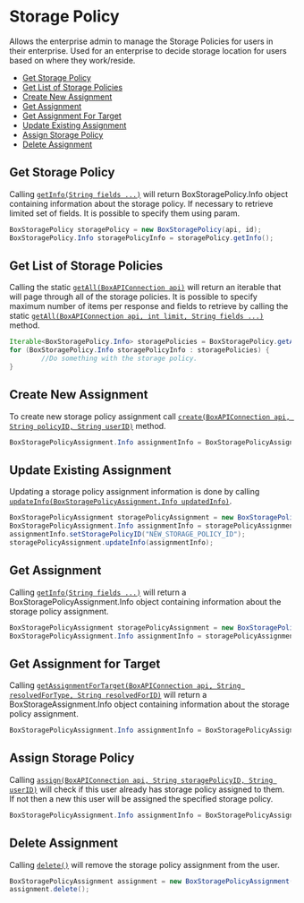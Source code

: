 Storage Policy 
==============

Allows the enterprise admin to manage the Storage Policies for users in their
enterprise. Used for an enterprise to decide storage location for users based on
where they work/reside. 

* [Get Storage Policy](#get-storage-policy) 
* [Get List of Storage Policies](#get-list-of-storage-policies)
* [Create New Assignment](#create-new-assignment)
* [Get Assignment](#get-assignment)
* [Get Assignment For Target](#get-assignment-for-target)
* [Update Existing Assignment](#update-existing-assignment)
* [Assign Storage Policy](#assign-storage-policy)
* [Delete Assignment](#delete-assignment)

Get Storage Policy
------------------

Calling [`getInfo(String fields ...)`][get-info] will return BoxStoragePolicy.Info object
containing information about the storage policy. If necessary to retrieve 
limited set of fields. It is possible to specify them using param.

```java
BoxStoragePolicy storagePolicy = new BoxStoragePolicy(api, id);
BoxStoragePolicy.Info storagePolicyInfo = storagePolicy.getInfo();
```

[get-info]:http://opensource.box.com/box-java-sdk/javadoc/com/box/sdk/BoxStoragePolicy.html#getInfo--

Get List of Storage Policies
----------------------------

Calling the static [`getAll(BoxAPIConnection api)`][get-list-of-storage-policies]
will return an iterable that will page through all of the storage policies. 
It is possible to specify maximum number of items per response and fields to retrieve by 
calling the static [`getAll(BoxAPIConnection api, int limit, String fields ...)`][get-list-of-storage-policies-with-fields] method. 

```java
Iterable<BoxStoragePolicy.Info> storagePolicies = BoxStoragePolicy.getAll(api);
for (BoxStoragePolicy.Info storagePolicyInfo : storagePolicies) {
        //Do something with the storage policy.
}
```

[get-list-of-storage-policies]:http://opensource.box.com/box-java-sdk/javadoc/com/box/sdk/BoxStoragePolicy.html#getAll--
[get-list-of-storage-policies-with-fields]: http://opensource.box.com/box-java-sdk/javadoc/com/box/sdk/BoxStoragePolicy.html#getAll-java.lang.String...-

Create New Assignment
---------------------

To create new storage policy assignment call [`create(BoxAPIConnection api, String policyID, String userID)`][create] method. 

```java
BoxStoragePolicyAssignment.Info assignmentInfo = BoxStoragePolicyAssignment.create(api, policyID, userID);
```

[create]:http://opensource.box.com/box-java-sdk/javadoc/com/box/sdk/BoxStoragePolicyAssignment.html#create-com.box.sdk.BoxAPIConnection-java.lang.String-java.lang.String-

Update Existing Assignment
--------------------------

Updating a storage policy assignment information is done by calling
[`updateInfo(BoxStoragePolicyAssignment.Info updatedInfo)`][update-info].

```java
BoxStoragePolicyAssignment storagePolicyAssignment = new BoxStoragePolicyAssignment(api, "ASSIGNMENT_ID");
BoxStoragePolicyAssignment.Info assignmentInfo = storagePolicyAssignment.new Info();
assignmentInfo.setStoragePolicyID("NEW_STORAGE_POLICY_ID");
storagePolicyAssignment.updateInfo(assignmentInfo);
```

[update-info]:http://opensource.box.com/box-java-sdk/javadoc/com/box/sdk/BoxStoragePolicyAssignment.html#updateInfo-com.box.sdk.BoxStoragePolicyAssignment.Info-

Get Assignment
--------------

Calling [`getInfo(String fields ...)`][get-assignment] will return a BoxStoragePolicyAssignment.Info object containing information
about the storage policy assignment. 

```java
BoxStoragePolicyAssignment storagePolicyAssignment = new BoxStoragePolicyAssignment(api, id);
BoxStoragePolicyAssignment.Info assignmentInfo = storagePolicyAssignment.getInfo();
```

[get-assignment]:http://opensource.box.com/box-java-sdk/javadoc/com/box/sdk/BoxStoragePolicyAssignment.html#getInfo--

Get Assignment for Target
-------------------------

Calling [`getAssignmentForTarget(BoxAPIConnection api, String resolvedForType, String resolvedForID)`][get-assignment-for-target] will return a BoxStorageAssignment.Info
object containing information about the storage policy assignment. 

```java
BoxStoragePolicyAssignment.Info assignmentInfo = BoxStoragePolicyAssignment.getAssignmentForTarget(api, "user", "1234")
```

[get-assignment-for-target]:http://opensource.box.com/box-java-sdk/javadoc/com/box/sdk/BoxStoragePolicyAssignment.html#getAssignmentForTarget-com.box.BoxAPIConnection-java.lang.String-java.lang.String-

Assign Storage Policy
---------------------

Calling [`assign(BoxAPIConnection api, String storagePolicyID, String userID)`][assign] will check if this user already has storage policy assigned to them. If not then a new
this user will be assigned the specified storage policy. 

```java
BoxStoragePolicyAssignment.Info assignmentInfo = BoxStoragePolicyAssignment.assign(api, "1234", "5678");
```

[assign]:http://opensource.box.com/box-java-sdk/javadoc/com/box/sdk/BoxStoragePolicyAssigbment.html#assign-com.box.BoxAPIConnection-java.lang.String-java.lang.String-

Delete Assignment
-----------------

Calling [`delete()`][delete] will remove the storage policy assignment from the user. 

```java
BoxStoragePolicyAssignment assignment = new BoxStoragePolicyAssignment(api, "dXNlcl8xMjM0");
assignment.delete();
```

[delete]:http://opensource.box.com/box-java-sdk/javadoc/com/box/sdk/BoxStoragePolicyAssignment.html#delete--


